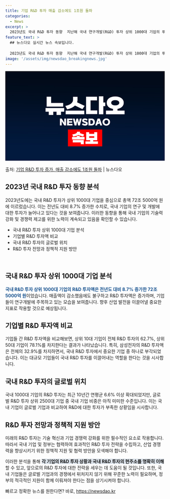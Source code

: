 ```yaml
---
title: 기업 R&D 투자 매출 감소에도 1조원 돌파
categories:
  - News
excerpt: >
  2023년도 국내 R&D 투자 동향  지난해 국내 연구개발(R&D) 투자 상위 1000대 기업의 투자액은 전…
feature_text: >
  ## 뉴스다오 실시간 뉴스 속보입니다.

  2023년도 국내 R&D 투자 동향  지난해 국내 연구개발(R&D) 투자 상위 1000대 기업의 투자액은 전…
image: '/assets/img/newsdao_breakingnews.jpg'
---
```


![뉴스다오 속보](/assets/img/newsdao_breakingnews.jpg)

<p>출처: <a href="https://newsdao.kr/4373" rel="dofollow">기업 R&D 투자 증가, 매출 감소에도 1조원 돌파</a> | 뉴스다오</p>

<h2 data-ke-size="size26">2023년 국내 R&D 투자 동향 분석</h2>
2023년도에는 국내 R&D 투자가 상위 1000대 기업을 중심으로 총액 72조 5000억 원에 이르렀습니다. 이는 전년도 대비 8.7% 증가한 수치로, 국내 기업의 연구 및 개발에 대한 투자가 늘어나고 있다는 것을 보여줍니다. 이러한 동향을 통해 국내 기업의 기술력 강화 및 경쟁력 제고를 위한 노력이 계속되고 있음을 확인할 수 있습니다.

<ul>
  <li>국내 R&D 투자 상위 1000대 기업 분석</li>
  <li>기업별 R&D 투자액 비교</li>
  <li>국내 R&D 투자의 글로벌 위치</li>
  <li>R&D 투자 전망과 정책적 지원 방안</li>
</ul>
<p data-ke-size="size16">&nbsp;</p>

<h2 data-ke-size="size24">국내 R&D 투자 상위 1000대 기업 분석</h2>
<b><span style="color: #1a5490;">국내 R&D 투자 상위 1000대 기업의 R&D 투자액은 전년도 대비 8.7% 증가한 72조 5000억 원</span></b>이었습니다. 매출액이 감소했음에도 불구하고 R&D 투자액은 증가하며, 기업들이 연구개발에 주목하고 있는 모습을 보여줍니다. 향후 산업 발전을 이끌어낼 중요한 지표로 작용할 것으로 예상됩니다.

<h2 data-ke-size="size24">기업별 R&D 투자액 비교</h2>
기업들 간 R&D 투자액을 비교해보면, 상위 10대 기업이 전체 R&D 투자의 62.7%, 상위 50대 기업이 78.1%를 차지한다는 결과가 나타났습니다. 특히, 삼성전자의 R&D 투자액은 전체의 32.9%를 차지하면서, 국내 R&D 투자에서 중요한 기업 중 하나로 부각되었습니다. 이는 대규모 기업들이 국내 R&D 투자를 이끌어내는 역할을 한다는 것을 시사합니다.

<h2 data-ke-size="size24">국내 R&D 투자의 글로벌 위치</h2>
국내 1000대 기업의 R&D 투자는 최근 10년간 연평균 6.6% 이상 확대되었지만, 글로벌 R&D 투자 상위 2500대 기업 중 국내 기업 비중은 아직 미미한 수준입니다. 이는 국내 기업이 글로벌 기업과 비교하여 R&D에 대한 투자가 부족한 상황임을 시사합니다.

<h2 data-ke-size="size24">R&D 투자 전망과 정책적 지원 방안</h2>
미래의 R&D 투자는 기술 혁신과 기업 경쟁력 강화를 위한 필수적인 요소로 작용합니다. 따라서 국내 기업 및 정부는 협력하여 효과적인 R&D 투자 전략을 수립하고, 산업 경쟁력을 향상시키기 위한 정책적 지원 및 협력 방안을 모색해야 합니다.

이러한 분석을 통해 <b><span style="background-color: #21538527;">각 기업의 R&D 투자 상황과 국내 R&D 투자의 현주소를 명확히 이해</span></b>할 수 있고, 앞으로의 R&D 투자에 대한 전략을 세우는 데 도움이 될 것입니다. 또한, 국내 기업들은 글로벌 기업과의 경쟁에서 뒤처지지 않기 위해 꾸준한 노력이 필요하며, 정부의 적극적인 지원이 함께 이뤄져야 한다는 점을 상기시켜야 합니다. 

빠르고 정확한 뉴스를 원한다면? 바로, <a href="https://newsdao.kr" rel="dofollow">https://newsdao.kr</a>


